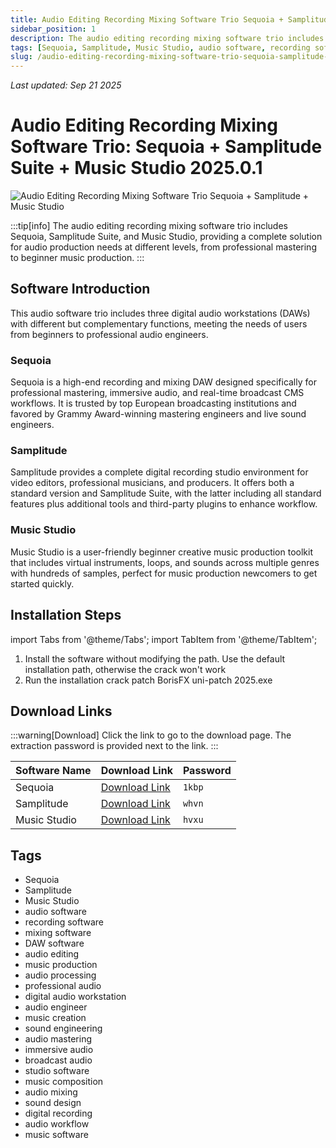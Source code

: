 ```yaml
---
title: Audio Editing Recording Mixing Software Trio Sequoia + Samplitude Suite + Music Studio 2025.0.1 v17.4.2.25261 Win Crack
sidebar_position: 1
description: The audio editing recording mixing software trio includes Sequoia, Samplitude Suite, and Music Studio, providing a complete solution from professional mastering to beginner music production.
tags: [Sequoia, Samplitude, Music Studio, audio software, recording software, mixing software, DAW software, audio editing, music production, audio processing]
slug: /audio-editing-recording-mixing-software-trio-sequoia-samplitude-suite-music-studio-2025.0.1
---
```

<!--Above is frontmatter Part-generate depend on content meet Google Seo, you need to balance automation efficiency with Google's core ranking factors—especially E-E-A-T (Experience, Expertise, Authoritativeness, Trustworthiness) -->
*Last updated: Sep 21 2025*<!--generate depend on file modified time -->

<!--First Part-This is Title -->
# Audio Editing Recording Mixing Software Trio: Sequoia + Samplitude Suite + Music Studio 2025.0.1

<!--Second Part-This is First Banner -->
![Audio Editing Recording Mixing Software Trio Sequoia + Samplitude + Music Studio](https://www.gfxcamp.com/wp-content/uploads/2025/09/Sequoia-Samplitude-Music-Studio.jpg)

:::tip[info]
The audio editing recording mixing software trio includes Sequoia, Samplitude Suite, and Music Studio, providing a complete solution for audio production needs at different levels, from professional mastering to beginner music production.
:::

## Software Introduction

This audio software trio includes three digital audio workstations (DAWs) with different but complementary functions, meeting the needs of users from beginners to professional audio engineers.

### Sequoia
Sequoia is a high-end recording and mixing DAW designed specifically for professional mastering, immersive audio, and real-time broadcast CMS workflows. It is trusted by top European broadcasting institutions and favored by Grammy Award-winning mastering engineers and live sound engineers.

### Samplitude
Samplitude provides a complete digital recording studio environment for video editors, professional musicians, and producers. It offers both a standard version and Samplitude Suite, with the latter including all standard features plus additional tools and third-party plugins to enhance workflow.

### Music Studio
Music Studio is a user-friendly beginner creative music production toolkit that includes virtual instruments, loops, and sounds across multiple genres with hundreds of samples, perfect for music production newcomers to get started quickly.

## Installation Steps

import Tabs from '@theme/Tabs';
import TabItem from '@theme/TabItem';

<Tabs>
  <TabItem value="installation" label="Installation Instructions" default>
    <ol>
      <li>Install the software without modifying the path. Use the default installation path, otherwise the crack won't work</li>
      <li>Run the installation crack patch BorisFX uni-patch 2025.exe</li>
    </ol>
  </TabItem>
</Tabs>

## Download Links

:::warning[Download]
Click the link to go to the download page. The extraction password is provided next to the link.
:::

| Software Name | Download Link | Password |
|---------------|---------------|----------|
| Sequoia | [Download Link](https://pan.baidu.com/s/1pxnPg00xIE2hH-iVNgJgRQ?pwd=1kbp) | `1kbp` |
| Samplitude | [Download Link](https://pan.baidu.com/s/1A5_GjBOWl8P85Y6jk7pACw?pwd=whvn) | `whvn` |
| Music Studio | [Download Link](https://pan.baidu.com/s/1CXz5q3vKPBnSLE0IbePKag?pwd=hvxu) | `hvxu` |


## Tags

- Sequoia
- Samplitude
- Music Studio
- audio software
- recording software
- mixing software
- DAW software
- audio editing
- music production
- audio processing
- professional audio
- digital audio workstation
- audio engineer
- music creation
- sound engineering
- audio mastering
- immersive audio
- broadcast audio
- studio software
- music composition
- audio mixing
- sound design
- digital recording
- audio workflow
- music software
